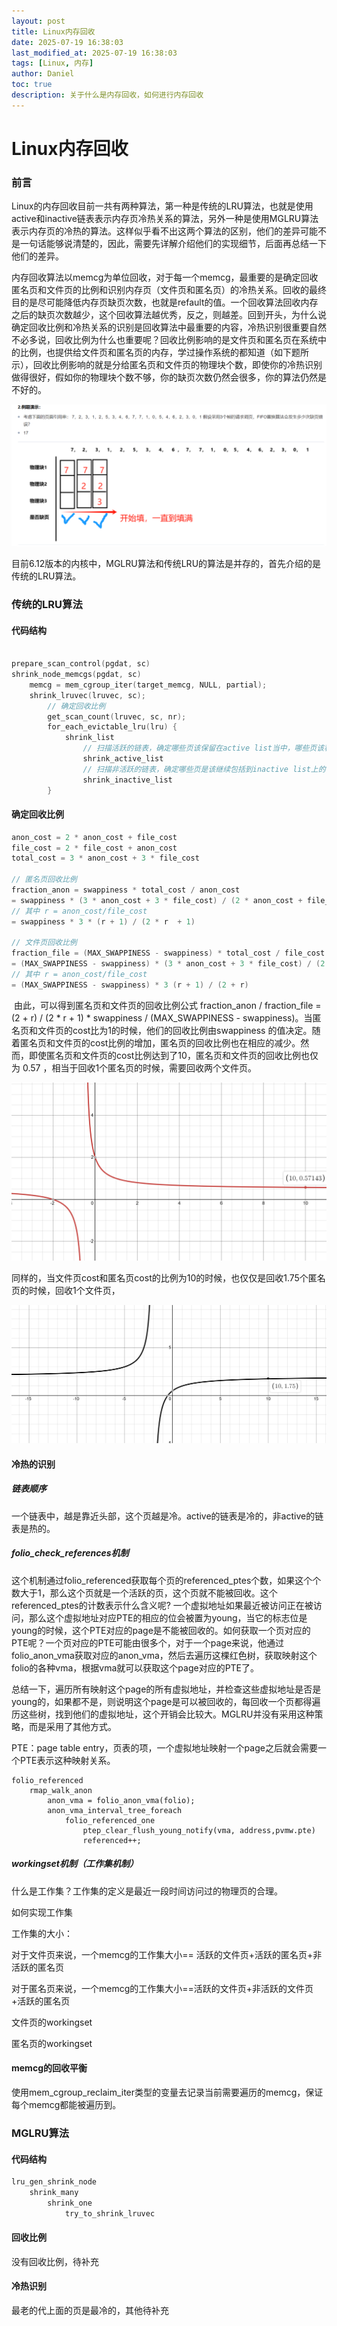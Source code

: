 ```yaml
---
layout: post
title: Linux内存回收
date: 2025-07-19 16:38:03 
last_modified_at: 2025-07-19 16:38:03 
tags: [Linux, 内存]
author: Daniel
toc: true
description: 关于什么是内存回收，如何进行内存回收
---
```

# Linux内存回收

### 前言

​		Linux的内存回收目前一共有两种算法，第一种是传统的LRU算法，也就是使用active和inactive链表表示内存页冷热关系的算法，另外一种是使用MGLRU算法表示内存页的冷热的算法。这样似乎看不出这两个算法的区别，他们的差异可能不是一句话能够说清楚的，因此，需要先详解介绍他们的实现细节，后面再总结一下他们的差异。

​		内存回收算法以memcg为单位回收，对于每一个memcg，最重要的是确定回收匿名页和文件页的比例和识别内存页（文件页和匿名页）的冷热关系。回收的最终目的是尽可能降低内存页缺页次数，也就是refault的值。一个回收算法回收内存之后的缺页次数越少，这个回收算法越优秀，反之，则越差。回到开头，为什么说确定回收比例和冷热关系的识别是回收算法中最重要的内容，冷热识别很重要自然不必多说，回收比例为什么也重要呢？回收比例影响的是文件页和匿名页在系统中的比例，也提供给文件页和匿名页的内存，学过操作系统的都知道（如下题所示），回收比例影响的就是分给匿名页和文件页的物理块个数，即使你的冷热识别做得很好，假如你的物理块个数不够，你的缺页次数仍然会很多，你的算法仍然是不好的。

![image-20250720222919349](https://raw.githubusercontent.com/JJcodo/Pictures/main/image-20250720222919349.png)

​		目前6.12版本的内核中，MGLRU算法和传统LRU的算法是并存的，首先介绍的是传统的LRU算法。

### 传统的LRU算法

#### 代码结构

```c

prepare_scan_control(pgdat, sc)
shrink_node_memcgs(pgdat, sc)
	memcg = mem_cgroup_iter(target_memcg, NULL, partial);
	shrink_lruvec(lruvec, sc);
		// 确定回收比例
		get_scan_count(lruvec, sc, nr);
		for_each_evictable_lru(lru) {
			shrink_list
				// 扫描活跃的链表，确定哪些页该保留在active list当中，哪些页该移动到inactive list上
				shrink_active_list
				// 扫描非活跃的链表，确定哪些页是该继续包括到inactive list上的，哪些页是应该被回收的。
				shrink_inactive_list
		}
```

#### 确定回收比例

```c
anon_cost = 2 * anon_cost + file_cost
file_cost = 2 * file_cost + anon_cost 
total_cost = 3 * anon_cost + 3 * file_cost

// 匿名页回收比例
fraction_anon = swappiness * total_cost / anon_cost
= swappiness * (3 * anon_cost + 3 * file_cost) / (2 * anon_cost + file_cost)
// 其中 r = anon_cost/file_cost
= swappiness * 3 * (r + 1) / (2 * r  + 1)

// 文件页回收比例 
fraction_file = (MAX_SWAPPINESS - swappiness) * total_cost / file_cost
= (MAX_SWAPPINESS - swappiness) * (3 * anon_cost + 3 * file_cost) / (2 * file_cost + anon_cost)
// 其中 r = anon_cost/file_cost
= (MAX_SWAPPINESS - swappiness) * 3 (r + 1) / (2 + r)
```

​		由此，可以得到匿名页和文件页的回收比例公式 fraction_anon / fraction_file = (2 + r) / (2 * r  + 1) * swappiness / (MAX_SWAPPINESS - swappiness)。当匿名页和文件页的cost比为1的时候，他们的回收比例由swappiness 的值决定。随着匿名页和文件页的cost比例的增加，匿名页的回收比例也在相应的减少。然而，即使匿名页和文件页的cost比例达到了10，匿名页和文件页的回收比例也仅为 0.57 ，相当于回收1个匿名页的时候，需要回收两个文件页。

![image-20250720232642346](https://raw.githubusercontent.com/JJcodo/Pictures/main/image-20250720232642346.png)

同样的，当文件页cost和匿名页cost的比例为10的时候，也仅仅是回收1.75个匿名页的时候，回收1个文件页，

![image-20250720233912153](https://raw.githubusercontent.com/JJcodo/Pictures/main/image-20250720233912153.png)

#### 冷热的识别

##### 链表顺序

​		一个链表中，越是靠近头部，这个页越是冷。active的链表是冷的，非active的链表是热的。

##### folio_check_references机制

​		这个机制通过folio_referenced获取每个页的referenced_ptes个数，如果这个个数大于1，那么这个页就是一个活跃的页，这个页就不能被回收。这个referenced_ptes的计数表示什么含义呢? 一个虚拟地址如果最近被访问正在被访问，那么这个虚拟地址对应PTE的相应的位会被置为young，当它的标志位是young的时候，这个PTE对应的page是不能被回收的。如何获取一个页对应的PTE呢？一个页对应的PTE可能由很多个，对于一个page来说，他通过folio_anon_vma获取对应的anon_vma，然后去遍历这棵红色树，获取映射这个folio的各种vma，根据vma就可以获取这个page对应的PTE了。

​		总结一下，遍历所有映射这个page的所有虚拟地址，并检查这些虚拟地址是否是young的，如果都不是，则说明这个page是可以被回收的，每回收一个页都得遍历这些树，找到他们的虚拟地址，这个开销会比较大。MGLRU并没有采用这种策略，而是采用了其他方式。

PTE：page table entry，页表的项，一个虚拟地址映射一个page之后就会需要一个PTE表示这种映射关系。

```
folio_referenced
	rmap_walk_anon
    	anon_vma = folio_anon_vma(folio);
    	anon_vma_interval_tree_foreach
    		folio_referenced_one
    			ptep_clear_flush_young_notify(vma, address,pvmw.pte)
    			referenced++;
```

##### workingset机制（工作集机制）

什么是工作集？工作集的定义是最近一段时间访问过的物理页的合理。

如何实现工作集

工作集的大小：

对于文件页来说，一个memcg的工作集大小== 活跃的文件页+活跃的匿名页+非活跃的匿名页

对于匿名页来说，一个memcg的工作集大小==活跃的文件页+非活跃的文件页+活跃的匿名页

文件页的workingset



匿名页的workingset



#### memcg的回收平衡

​		使用mem_cgroup_reclaim_iter类型的变量去记录当前需要遍历的memcg，保证每个memcg都能被遍历到。



### MGLRU算法

#### 代码结构

```c
lru_gen_shrink_node
    shrink_many
    	shrink_one
    		try_to_shrink_lruvec
```



#### 回收比例

没有回收比例，待补充

#### 冷热识别

最老的代上面的页是最冷的，其他待补充
